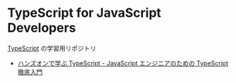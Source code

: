 # TypeScript for JavaScript Developers

[TypeScript](https://www.typescriptlang.org/) の学習用リポジトリ

- [ハンズオンで学ぶ TypeScript - JavaScript エンジニアのための TypeScript徹底入門](https://www.udemy.com/course/ts-for-js-developers/)
